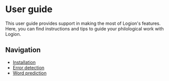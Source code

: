 # User guide

This user guide provides support in making the most of Logion's features. Here, you can find instructions and tips to guide your philological work with Logion.

## Navigation

- [Installation](install.md)
- [Error detection](detection.md)
- [Word prediction](prediction.md)
